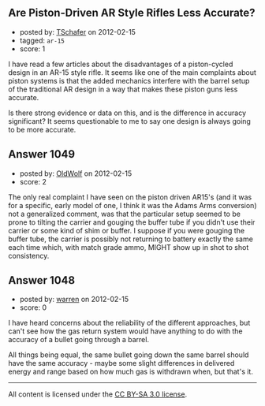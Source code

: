## Are Piston-Driven AR Style Rifles Less Accurate?

- posted by: [TSchafer](https://stackexchange.com/users/-1/379-tschafer) on 2012-02-15
- tagged: `ar-15`
- score: 1

I have read a few articles about the disadvantages of a piston-cycled design in an AR-15 style rifle. It seems like one of the main complaints about piston systems is that the added mechanics interfere with the barrel setup of the traditional AR design in a way that makes these piston guns less accurate.

Is there strong evidence or data on this, and is the difference in accuracy significant? It seems questionable to me to say one design is always going to be more accurate.


## Answer 1049

- posted by: [OldWolf](https://stackexchange.com/users/-1/111-oldwolf) on 2012-02-15
- score: 2

The only real complaint I have seen on the piston driven AR15's (and it was for a specific, early model of one, I think it was the Adams Arms conversion) not a generalized comment, was that the particular setup seemed to be prone to tilting the carrier and gouging the buffer tube if you didn't use their carrier or some kind of shim or buffer. I suppose if you were gouging the buffer tube, the carrier is possibly not returning to battery exactly the same each time which, with match grade ammo, MIGHT show up in shot to shot consistency.



## Answer 1048

- posted by: [warren](https://stackexchange.com/users/-1/143-warren) on 2012-02-15
- score: 0

I have heard concerns about the reliability of the different approaches, but can't see how the gas return system would have anything to do with the accuracy of a bullet going through a barrel.

All things being equal, the same bullet going down the same barrel should have the same accuracy - maybe some slight differences in delivered energy and range based on how much gas is withdrawn when, but that's it.



---

All content is licensed under the [CC BY-SA 3.0 license](https://creativecommons.org/licenses/by-sa/3.0/).
